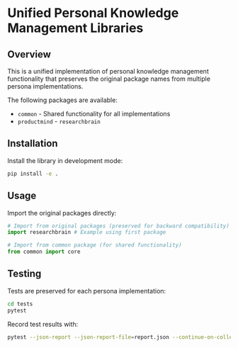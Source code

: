 # Unified Personal Knowledge Management Libraries

## Overview
This is a unified implementation of personal knowledge management functionality 
that preserves the original package names from multiple persona implementations.

The following packages are available:
- `common` - Shared functionality for all implementations
- `productmind` - `researchbrain`

## Installation
Install the library in development mode:

```bash
pip install -e .
```

## Usage
Import the original packages directly:

```python
# Import from original packages (preserved for backward compatibility)
import researchbrain # Example using first package

# Import from common package (for shared functionality)
from common import core
```

## Testing
Tests are preserved for each persona implementation:

```bash
cd tests
pytest
```

Record test results with:
```bash
pytest --json-report --json-report-file=report.json --continue-on-collection-errors
```
